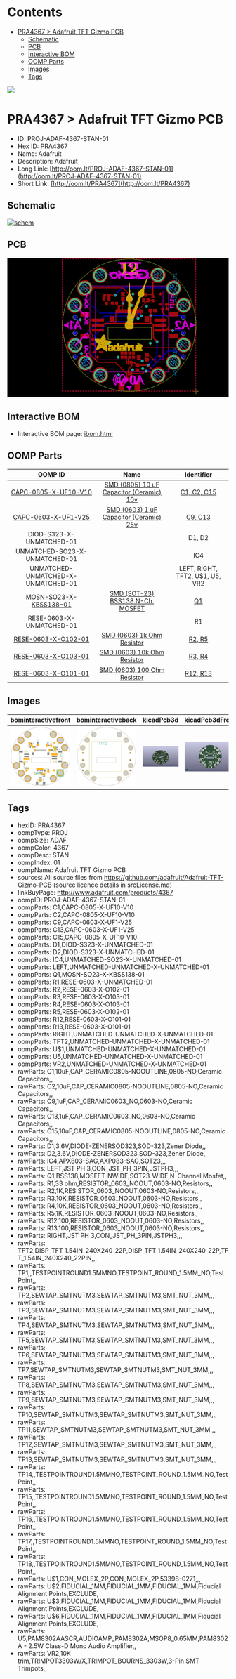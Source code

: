 



Contents
========

* [PRA4367 > Adafruit TFT Gizmo PCB](#pra4367--adafruit-tft-gizmo-pcb)
	* [Schematic](#schematic)
	* [PCB](#pcb)
	* [Interactive BOM](#interactive-bom)
	* [OOMP Parts](#oomp-parts)
	* [Images](#images)
	* [Tags](#tags)
  
![][im]
# PRA4367 > Adafruit TFT Gizmo PCB

- ID: PROJ-ADAF-4367-STAN-01
- Hex ID: PRA4367
- Name: Adafruit
- Description: Adafruit
- Long Link: [http://oom.lt/PROJ-ADAF-4367-STAN-01](http://oom.lt/PROJ-ADAF-4367-STAN-01)
- Short Link: [http://oom.lt/PRA4367](http://oom.lt/PRA4367)

## Schematic
  
[![schem](eagleSchemImage.png)](eagleSchemImage.png)
## PCB
  
[![pcb](eagleImage.png)](eagleImage.png)
## Interactive BOM

- Interactive BOM page: [ibom.html](https://htmlpreview.github.io/?https://github.com/oomlout/oomlout_OOMP_projects/blob/main/PROJ-ADAF-4367-STAN-01/kicad/bom/ibom.html)

## OOMP Parts
  

|OOMP ID|Name|Identifier|
| :---: | :---: | :---: |
|[CAPC-0805-X-UF10-V10](https://github.com/oomlout/oomlout_OOMP_parts/tree/main/CAPC-0805-X-UF10-V10/)|[SMD (0805) 10 uF Capacitor (Ceramic) 10v](https://github.com/oomlout/oomlout_OOMP_parts/tree/main/CAPC-0805-X-UF10-V10/)|[C1, C2, C15](https://github.com/oomlout/oomlout_OOMP_parts/tree/main/CAPC-0805-X-UF10-V10/)|
|[CAPC-0603-X-UF1-V25](https://github.com/oomlout/oomlout_OOMP_parts/tree/main/CAPC-0603-X-UF1-V25/)|[SMD (0603) 1 uF Capacitor (Ceramic) 25v](https://github.com/oomlout/oomlout_OOMP_parts/tree/main/CAPC-0603-X-UF1-V25/)|[C9, C13](https://github.com/oomlout/oomlout_OOMP_parts/tree/main/CAPC-0603-X-UF1-V25/)|
|DIOD-S323-X-UNMATCHED-01||D1, D2|
|UNMATCHED-SO23-X-UNMATCHED-01||IC4|
|UNMATCHED-UNMATCHED-X-UNMATCHED-01||LEFT, RIGHT, TFT2, U$1, U5, VR2|
|[MOSN-SO23-X-KBSS138-01](https://github.com/oomlout/oomlout_OOMP_parts/tree/main/MOSN-SO23-X-KBSS138-01/)|[SMD (SOT-23) BSS138 N-Ch. MOSFET](https://github.com/oomlout/oomlout_OOMP_parts/tree/main/MOSN-SO23-X-KBSS138-01/)|[Q1](https://github.com/oomlout/oomlout_OOMP_parts/tree/main/MOSN-SO23-X-KBSS138-01/)|
|RESE-0603-X-UNMATCHED-01||R1|
|[RESE-0603-X-O102-01](https://github.com/oomlout/oomlout_OOMP_parts/tree/main/RESE-0603-X-O102-01/)|[SMD (0603) 1k Ohm Resistor](https://github.com/oomlout/oomlout_OOMP_parts/tree/main/RESE-0603-X-O102-01/)|[R2, R5](https://github.com/oomlout/oomlout_OOMP_parts/tree/main/RESE-0603-X-O102-01/)|
|[RESE-0603-X-O103-01](https://github.com/oomlout/oomlout_OOMP_parts/tree/main/RESE-0603-X-O103-01/)|[SMD (0603) 10k Ohm Resistor](https://github.com/oomlout/oomlout_OOMP_parts/tree/main/RESE-0603-X-O103-01/)|[R3, R4](https://github.com/oomlout/oomlout_OOMP_parts/tree/main/RESE-0603-X-O103-01/)|
|[RESE-0603-X-O101-01](https://github.com/oomlout/oomlout_OOMP_parts/tree/main/RESE-0603-X-O101-01/)|[SMD (0603) 100 Ohm Resistor](https://github.com/oomlout/oomlout_OOMP_parts/tree/main/RESE-0603-X-O101-01/)|[R12, R13](https://github.com/oomlout/oomlout_OOMP_parts/tree/main/RESE-0603-X-O101-01/)|

## Images
  
  

|bominteractivefront|bominteractiveback|kicadPcb3d|kicadPcb3dFront|kicadPcb3dBack|eagleImage|eagleSchemImage|pcbdraw|pcbdrawback|
| :---: | :---: | :---: | :---: | :---: | :---: | :---: | :---: | :---: |
|[![bominteractivefront](bomFront_140.png)](bomFront.png)|[![bominteractiveback](bomBack_140.png)](bomBack.png)|[![kicadPcb3d](kicadPcb3d_140.png)](kicadPcb3d.png)|[![kicadPcb3dFront](kicadPcb3dFront_140.png)](kicadPcb3dFront.png)|[![kicadPcb3dBack](kicadPcb3dBack_140.png)](kicadPcb3dBack.png)|[![eagleImage](eagleImage_140.png)](eagleImage.png)|[![eagleSchemImage](eagleSchemImage_140.png)](eagleSchemImage.png)|[![pcbdraw](pcbdraw_140.png)](pcbdraw.png)|[![pcbdrawback](pcbdrawBack_140.png)](pcbdrawBack.png)|

## Tags

- hexID: PRA4367
- oompType: PROJ
- oompSize: ADAF
- oompColor: 4367
- oompDesc: STAN
- oompIndex: 01
- oompName: Adafruit TFT Gizmo PCB
- sources: All source files from https://github.com/adafruit/Adafruit-TFT-Gizmo-PCB (source licence details in srcLicense.md)
- linkBuyPage: http://www.adafruit.com/products/4367
- oompID: PROJ-ADAF-4367-STAN-01
- oompParts: C1,CAPC-0805-X-UF10-V10
- oompParts: C2,CAPC-0805-X-UF10-V10
- oompParts: C9,CAPC-0603-X-UF1-V25
- oompParts: C13,CAPC-0603-X-UF1-V25
- oompParts: C15,CAPC-0805-X-UF10-V10
- oompParts: D1,DIOD-S323-X-UNMATCHED-01
- oompParts: D2,DIOD-S323-X-UNMATCHED-01
- oompParts: IC4,UNMATCHED-SO23-X-UNMATCHED-01
- oompParts: LEFT,UNMATCHED-UNMATCHED-X-UNMATCHED-01
- oompParts: Q1,MOSN-SO23-X-KBSS138-01
- oompParts: R1,RESE-0603-X-UNMATCHED-01
- oompParts: R2,RESE-0603-X-O102-01
- oompParts: R3,RESE-0603-X-O103-01
- oompParts: R4,RESE-0603-X-O103-01
- oompParts: R5,RESE-0603-X-O102-01
- oompParts: R12,RESE-0603-X-O101-01
- oompParts: R13,RESE-0603-X-O101-01
- oompParts: RIGHT,UNMATCHED-UNMATCHED-X-UNMATCHED-01
- oompParts: TFT2,UNMATCHED-UNMATCHED-X-UNMATCHED-01
- oompParts: U$1,UNMATCHED-UNMATCHED-X-UNMATCHED-01
- oompParts: U5,UNMATCHED-UNMATCHED-X-UNMATCHED-01
- oompParts: VR2,UNMATCHED-UNMATCHED-X-UNMATCHED-01
- rawParts: C1,10uF,CAP_CERAMIC0805-NOOUTLINE,0805-NO,Ceramic Capacitors,,
- rawParts: C2,10uF,CAP_CERAMIC0805-NOOUTLINE,0805-NO,Ceramic Capacitors,,
- rawParts: C9,1uF,CAP_CERAMIC0603_NO,0603-NO,Ceramic Capacitors,,
- rawParts: C13,1uF,CAP_CERAMIC0603_NO,0603-NO,Ceramic Capacitors,,
- rawParts: C15,10uF,CAP_CERAMIC0805-NOOUTLINE,0805-NO,Ceramic Capacitors,,
- rawParts: D1,3.6V,DIODE-ZENERSOD323,SOD-323,Zener Diode,,
- rawParts: D2,3.6V,DIODE-ZENERSOD323,SOD-323,Zener Diode,,
- rawParts: IC4,APX803-SAG,AXP083-SAG,SOT23,,,
- rawParts: LEFT,JST PH 3,CON_JST_PH_3PIN,JSTPH3,,,
- rawParts: Q1,BSS138,MOSFET-NWIDE,SOT23-WIDE,N-Channel Mosfet,,
- rawParts: R1,33 ohm,RESISTOR_0603_NOOUT,0603-NO,Resistors,,
- rawParts: R2,1K,RESISTOR_0603_NOOUT,0603-NO,Resistors,,
- rawParts: R3,10K,RESISTOR_0603_NOOUT,0603-NO,Resistors,,
- rawParts: R4,10K,RESISTOR_0603_NOOUT,0603-NO,Resistors,,
- rawParts: R5,1K,RESISTOR_0603_NOOUT,0603-NO,Resistors,,
- rawParts: R12,100,RESISTOR_0603_NOOUT,0603-NO,Resistors,,
- rawParts: R13,100,RESISTOR_0603_NOOUT,0603-NO,Resistors,,
- rawParts: RIGHT,JST PH 3,CON_JST_PH_3PIN,JSTPH3,,,
- rawParts: TFT2,DISP_TFT_1.54IN_240X240_22P,DISP_TFT_1.54IN_240X240_22P,TFT_1.54IN_240X240_22PIN,,,
- rawParts: TP1,,TESTPOINTROUND1.5MMNO,TESTPOINT_ROUND_1.5MM_NO,Test Point,,
- rawParts: TP2,SEWTAP_SMTNUTM3,SEWTAP_SMTNUTM3,SMT_NUT_3MM,,,
- rawParts: TP3,SEWTAP_SMTNUTM3,SEWTAP_SMTNUTM3,SMT_NUT_3MM,,,
- rawParts: TP4,SEWTAP_SMTNUTM3,SEWTAP_SMTNUTM3,SMT_NUT_3MM,,,
- rawParts: TP5,SEWTAP_SMTNUTM3,SEWTAP_SMTNUTM3,SMT_NUT_3MM,,,
- rawParts: TP6,SEWTAP_SMTNUTM3,SEWTAP_SMTNUTM3,SMT_NUT_3MM,,,
- rawParts: TP7,SEWTAP_SMTNUTM3,SEWTAP_SMTNUTM3,SMT_NUT_3MM,,,
- rawParts: TP8,SEWTAP_SMTNUTM3,SEWTAP_SMTNUTM3,SMT_NUT_3MM,,,
- rawParts: TP9,SEWTAP_SMTNUTM3,SEWTAP_SMTNUTM3,SMT_NUT_3MM,,,
- rawParts: TP10,SEWTAP_SMTNUTM3,SEWTAP_SMTNUTM3,SMT_NUT_3MM,,,
- rawParts: TP11,SEWTAP_SMTNUTM3,SEWTAP_SMTNUTM3,SMT_NUT_3MM,,,
- rawParts: TP12,SEWTAP_SMTNUTM3,SEWTAP_SMTNUTM3,SMT_NUT_3MM,,,
- rawParts: TP13,SEWTAP_SMTNUTM3,SEWTAP_SMTNUTM3,SMT_NUT_3MM,,,
- rawParts: TP14,,TESTPOINTROUND1.5MMNO,TESTPOINT_ROUND_1.5MM_NO,Test Point,,
- rawParts: TP15,,TESTPOINTROUND1.5MMNO,TESTPOINT_ROUND_1.5MM_NO,Test Point,,
- rawParts: TP16,,TESTPOINTROUND1.5MMNO,TESTPOINT_ROUND_1.5MM_NO,Test Point,,
- rawParts: TP17,,TESTPOINTROUND1.5MMNO,TESTPOINT_ROUND_1.5MM_NO,Test Point,,
- rawParts: TP18,,TESTPOINTROUND1.5MMNO,TESTPOINT_ROUND_1.5MM_NO,Test Point,,
- rawParts: U$1,CON_MOLEX_2P,CON_MOLEX_2P,53398-0271,,,
- rawParts: U$2,FIDUCIAL_1MM,FIDUCIAL_1MM,FIDUCIAL_1MM,Fiducial Alignment Points,EXCLUDE,
- rawParts: U$3,FIDUCIAL_1MM,FIDUCIAL_1MM,FIDUCIAL_1MM,Fiducial Alignment Points,EXCLUDE,
- rawParts: U$6,FIDUCIAL_1MM,FIDUCIAL_1MM,FIDUCIAL_1MM,Fiducial Alignment Points,EXCLUDE,
- rawParts: U5,PAM8302AASCR,AUDIOAMP_PAM8302A,MSOP8_0.65MM,PAM8302A - 2.5W Class-D Mono Audio Amplifier,,
- rawParts: VR2,10K trim,TRIMPOT3303W/X,TRIMPOT_BOURNS_3303W,3-Pin SMT Trimpots,,



[im]: kicadPcb3d_450.png
